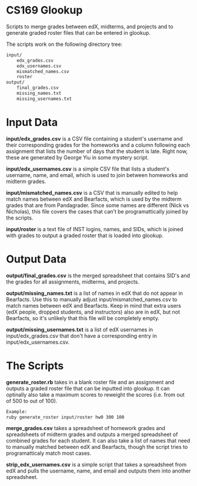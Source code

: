 CS169 Glookup
=============

Scripts to merge grades between edX, midterms, and projects and to generate graded roster files that can be entered in glookup.

The scripts work on the following directory tree:
```sh
input/
    edx_grades.csv
    edx_usernames.csv
    mismatched_names.csv
    roster
output/
    final_grades.csv
    missing_names.txt
    missing_usernames.txt
```

Input Data
==========

**input/edx_grades.csv** is a CSV file containing a student's username and their corresponding grades for the homeworks and a column following each assignment that lists the number of days that the student is late. Right now, these are generated by George Yiu in some mystery script.

**input/edx_usernames.csv** is a simple CSV file that lists a student's username, name, and email, which is used to join between homeworks and midterm grades.

**input/mismatched_names.csv** is a CSV that is manually edited to help match names between edX and Bearfacts, which is used by the midterm grades that are from Pandagrader. Since some names are different (Nick vs Nicholas), this file covers the cases that can't be programattically joined by the scripts.

**input/roster** is a text file of INST logins, names, and SIDs, which is joined with grades to output a graded roster that is loaded into glookup.

Output Data
===========

**output/final_grades.csv** is the merged spreadsheet that contains SID's and the grades for all assignments, midterms, and projects.

**output/missing_names.txt** is a list of names in edX that do not appear in Bearfacts. Use this to manually adjust input/mismatched_names.csv to match names between edX and Bearfacts. Keep in mind that extra users (edX people, dropped students, and instructors) also are in edX, but not Bearfacts, so it's unlikely that this file will be completely empty.

**output/missing_usernames.txt** is a list of edX usernames in input/edx_grades.csv that don't have a corresponding entry in input/edx_usernames.csv.

The Scripts
===========
**generate_roster.rb** takes in a blank roster file and an assignment and outputs a graded roster file that can be inputted into glookup. It can optinally also take a maximum scores to reweight the scores (i.e. from out of 500 to out of 100).

```sh
Example:
ruby generate_roster input/roster hw0 300 100
```

**merge_grades.csv** takes a spreadsheet of homework grades and spreadsheets of midterm grades and outputs a merged spreadsheet of combined grades for each student. It can also take a list of names that need to manually matched between edX and Bearfacts, though the script tries to programatticaly match most cases.


**strip_edx_usernames.csv** is a simple script that takes a spreadsheet from edX and pulls the username, name, and email and outputs them into another spreadsheet.

  [alec hoey]: http://github.com/alechoey
  [1]: http://daringfireball.net/projects/markdown/
  [Marked]: https://github.com/chjj/marked
  [ace editor]: http://ace.ajax.org
  [node.js]: http://nodejs.org
  [Twitter Bootstrap]: http://twitter.github.com/bootstrap/
  [keymaster.js]: https://github.com/madrobby/keymaster
  [jQuery]: http://jquery.com  
  [@tjholowaychuk]: http://twitter.com/tjholowaychuk
  [express]: http://expressjs.com
